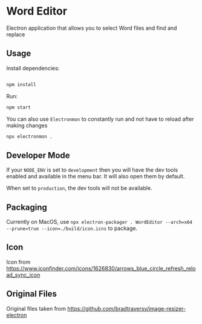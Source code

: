 # Word Editor

Electron application that allows you to select Word files and find and replace

## Usage

Install dependencies:

```bash

npm install
```

Run:

```bash
npm start
```

You can also use `Electronmon` to constantly run and not have to reload after making changes

```bash
npx electronmon .
```

## Developer Mode

If your `NODE_ENV` is set to `development` then you will have the dev tools enabled and available in the menu bar. It will also open them by default.

When set to `production`, the dev tools will not be available.

## Packaging

Currently on MacOS, use `npx electron-packager . WordEditor --arch=x64 --prune=true --icon=./build/icon.icns` to package.

## Icon

Icon from https://www.iconfinder.com/icons/1626830/arrows_blue_circle_refresh_reload_sync_icon

## Original Files

Original files taken from https://github.com/bradtraversy/image-resizer-electron
